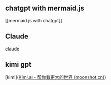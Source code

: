 ## chatgpt with mermaid.js
[[mermaid.js with chatgpt]]

## Claude
[claude](https://claude.ai/chats)

## kimi gpt
[kimi]([Kimi.ai - 帮你看更大的世界 (moonshot.cn)](https://kimi.moonshot.cn/))